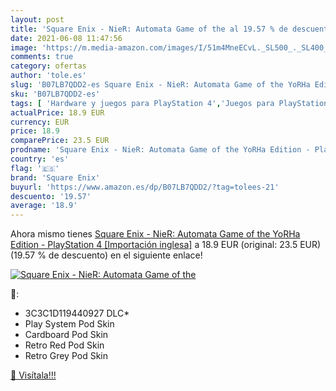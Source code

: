 ```yaml
---
layout: post
title: 'Square Enix - NieR: Automata Game of the al 19.57 % de descuento'
date: 2021-06-08 11:47:56
image: 'https://m.media-amazon.com/images/I/51m4MneECvL._SL500_._SL400_.jpg'
comments: true
category: ofertas
author: 'tole.es'
slug: 'B07LB7QDD2-es Square Enix - NieR: Automata Game of the YoRHa Edition -...'
sku: 'B07LB7QDD2-es'
tags: [ 'Hardware y juegos para PlayStation 4','Juegos para PlayStation 4','Videojuegos','playstation','square enix', ]
actualPrice: 18.9 EUR
currency: EUR
price: 18.9
comparePrice: 23.5 EUR
prodname: 'Square Enix - NieR: Automata Game of the YoRHa Edition - PlayStation 4 [Importación inglesa]'
country: 'es'
flag: '🇪🇸'
brand: 'Square Enix'
buyurl: 'https://www.amazon.es/dp/B07LB7QDD2/?tag=tolees-21'
descuento: '19.57'
average: '18.9'
---
```


Ahora mismo tienes [Square Enix - NieR: Automata Game of the YoRHa Edition - PlayStation 4 [Importación inglesa]](https://www.amazon.es/dp/B07LB7QDD2/?tag=tolees-21) a 18.9 EUR (original: 23.5 EUR) (19.57 %  de descuento) en el siguiente enlace!

[![Square Enix - NieR: Automata Game of the](https://m.media-amazon.com/images/I/51m4MneECvL._SL500_._SL400_.jpg)](https://www.amazon.es/dp/B07LB7QDD2/?tag=tolees-21)

🔎:

- 3C3C1D119440927 DLC*
- Play System Pod Skin
- Cardboard Pod Skin
- Retro Red Pod Skin
- Retro Grey Pod Skin

[🛒 Visítala!!!](https://www.amazon.es/dp/B07LB7QDD2/?tag=tolees-21)
